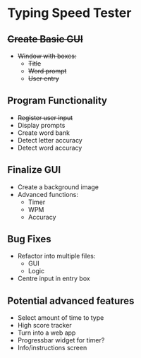 # Typing Speed Tester

## ~~Create Basic GUI~~

-   ~~Window with boxes:~~
    -   ~~Title~~
    -   ~~Word prompt~~
    -   ~~User entry~~

## Program Functionality

-   ~~Register user input~~
-   Display prompts
-   Create word bank
-   Detect letter accuracy
-   Detect word accuracy

## Finalize GUI

-   Create a background image
-   Advanced functions:
    -   Timer
    -   WPM
    -   Accuracy

## Bug Fixes

-   Refactor into multiple files:
    -   GUI
    -   Logic
-   Centre input in entry box

## Potential advanced features

-   Select amount of time to type
-   High score tracker
-   Turn into a web app
-   Progressbar widget for timer?
-   Info/instructions screen
